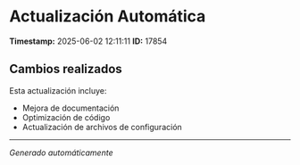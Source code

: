 # Actualización Automática

**Timestamp:** 2025-06-02 12:11:11
**ID:** 17854

## Cambios realizados

Esta actualización incluye:
- Mejora de documentación
- Optimización de código
- Actualización de archivos de configuración

---
*Generado automáticamente*
